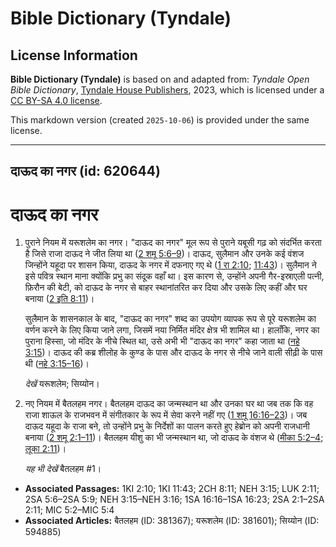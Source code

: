 # Bible Dictionary (Tyndale)

## License Information

**Bible Dictionary (Tyndale)** is based on and adapted from: _Tyndale Open Bible Dictionary_, [Tyndale House Publishers](https://tyndaleopenresources.com/), 2023, which is licensed under a [CC BY-SA 4.0 license](https://creativecommons.org/licenses/by-sa/4.0/legalcode.en).

This markdown version (created `2025-10-06`) is provided under the same license.



--------------------------------

## दाऊद का नगर (id: 620644)

दाऊद का नगर
===========

1. पुराने नियम में यरूशलेम का नगर। "दाऊद का नगर" मूल रूप से पुराने यबूसी गढ़ को संदर्भित करता है जिसे राजा दाऊद ने जीत लिया था ([2 शमू 5:6–9](https://ref.ly/2Sam5:6-2Sam5:9))। दाऊद, सुलैमान और उनके कई वंशज जिन्होंने यहूदा पर शासन किया, दाऊद के नगर में दफनाए गए थे ([1 रा 2:10](https://ref.ly/1Kgs2:10); [11:43](https://ref.ly/1Kgs11:43))। सुलैमान ने इसे पवित्र स्थान माना क्योंकि प्रभु का संदूक वहाँ था। इस कारण से, उन्होंने अपनी गैर\-इस्राएली पत्नी, फ़िरौन की बेटी, को दाऊद के नगर से बाहर स्थानांतरित कर दिया और उसके लिए कहीं और घर बनाया ([2 इति 8:11](https://ref.ly/2Chr8:11))।

    सुलैमान के शासनकाल के बाद, "दाऊद का नगर" शब्द का उपयोग व्यापक रूप से पूरे यरूशलेम का वर्णन करने के लिए किया जाने लगा, जिसमें नया निर्मित मंदिर क्षेत्र भी शामिल था। हालाँकि, नगर का पुराना हिस्सा, जो मंदिर के नीचे स्थित था, उसे अभी भी "दाऊद का नगर" कहा जाता था ([नहे 3:15](https://ref.ly/Neh3:15))। दाऊद की कब्र शीलोह के कुण्ड के पास और दाऊद के नगर से नीचे जाने वाली सीढ़ी के पास थी ([नहे 3:15–16](https://ref.ly/Neh3:15-Neh3:16))।

    *देखें* यरूशलेम; सिय्योन।

2. नए नियम में बैतलहम नगर। बैतलहम दाऊद का जन्मस्थान था और उनका घर था जब तक कि वह राजा शाऊल के राजभवन में संगीतकार के रूप में सेवा करने नहीं गए ([1 शमू 16:16–23](https://ref.ly/1Sam16:16-1Sam16:23))। जब दाऊद यहूदा के राजा बने, तो उन्होंने प्रभु के निर्देशों का पालन करते हुए हेब्रोन को अपनी राजधानी बनाया ([2 शमू 2:1–11](https://ref.ly/2Sam2:1-2Sam2:11))। बैतलहम यीशु का भी जन्मस्थान था, जो दाऊद के वंशज थे ([मीका 5:2–4](https://ref.ly/Mic5:2-Mic5:4); [लूका 2:11](https://ref.ly/Luke2:11))।

    *यह भी देखें* बैतलहम \#1।

* **Associated Passages:** 1KI 2:10; 1KI 11:43; 2CH 8:11; NEH 3:15; LUK 2:11; 2SA 5:6–2SA 5:9; NEH 3:15–NEH 3:16; 1SA 16:16–1SA 16:23; 2SA 2:1–2SA 2:11; MIC 5:2–MIC 5:4
* **Associated Articles:** बैतलहम (ID: 381367); यरूशलेम (ID: 381601); सिय्योन (ID: 594885)

